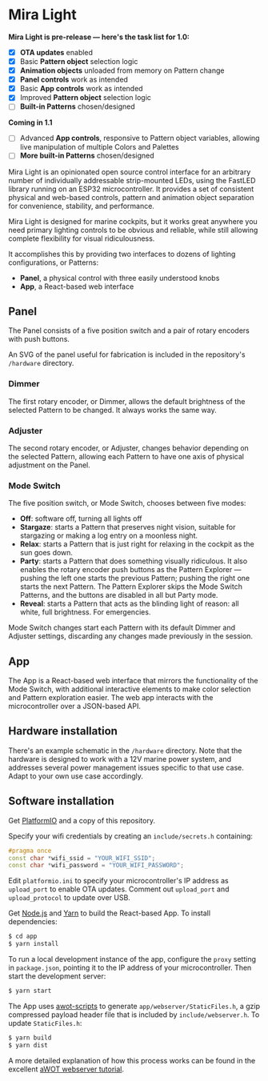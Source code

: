 # Mira Light

**Mira Light is pre-release — here's the task list for 1.0:**

- [x] **OTA updates** enabled
- [x] Basic **Pattern object** selection logic
- [x] **Animation objects** unloaded from memory on Pattern change
- [x] **Panel controls** work as intended
- [x] Basic **App controls** work as intended
- [x] Improved **Pattern object** selection logic
- [ ] **Built-in Patterns** chosen/designed

**Coming in 1.1**

- [ ] Advanced **App controls**, responsive to Pattern object variables, allowing live manipulation of multiple Colors and Palettes
- [ ] **More built-in Patterns** chosen/designed

Mira Light is an opinionated open source control interface for an arbitrary number of individually addressable strip-mounted LEDs, using the FastLED library running on an ESP32 microcontroller. It provides a set of consistent physical and web-based controls, pattern and animation object separation for convenience, stability, and performance.

Mira Light is designed for marine cockpits, but it works great anywhere you need primary lighting controls to be obvious and reliable, while still allowing complete flexibility for visual ridiculousness.

It accomplishes this by providing two interfaces to dozens of lighting configurations, or Patterns:

- **Panel**, a physical control with three easily understood knobs
- **App**, a React-based web interface

## Panel

The Panel consists of a five position switch and a pair of rotary encoders with push buttons.

An SVG of the panel useful for fabrication is included in the repository's `/hardware` directory.

### Dimmer

The first rotary encoder, or Dimmer, allows the default brightness of the selected Pattern to be changed. It always works the same way.

### Adjuster

The second rotary encoder, or Adjuster, changes behavior depending on the selected Pattern, allowing each Pattern to have one axis of physical adjustment on the Panel.

### Mode Switch

The five position switch, or Mode Switch, chooses between five modes:

- **Off**: software off, turning all lights off
- **Stargaze**: starts a Pattern that preserves night vision, suitable for stargazing or making a log entry on a moonless night.
- **Relax**: starts a Pattern that is just right for relaxing in the cockpit as the sun goes down.
- **Party**: starts a Pattern that does something visually ridiculous. It also enables the rotary encoder push buttons as the Pattern Explorer — pushing the left one starts the previous Pattern; pushing the right one starts the next Pattern. The Pattern Explorer skips the Mode Switch Patterns, and the buttons are disabled in all but Party mode.
- **Reveal**: starts a Pattern that acts as the blinding light of reason: all white, full brightness. For emergencies.

Mode Switch changes start each Pattern with its default Dimmer and Adjuster settings, discarding any changes made previously in the session.

## App

The App is a React-based web interface that mirrors the functionality of the Mode Switch, with additional interactive elements to make color selection and Pattern exploration easier. The web app interacts with the microcontroller over a JSON-based API.

## Hardware installation

There's an example schematic in the `/hardware` directory. Note that the hardware is designed to work with a 12V marine power system, and addresses several power management issues specific to that use case. Adapt to your own use case accordingly.

## Software installation

Get [PlatformIO](https://platformio.org/) and a copy of this repository.

Specify your wifi credentials by creating an `include/secrets.h` containing:

```cpp
#pragma once
const char *wifi_ssid = "YOUR_WIFI_SSID";
const char *wifi_password = "YOUR_WIFI_PASSWORD";
```

Edit `platformio.ini` to specify your microcontroller's IP address as `upload_port` to enable OTA updates. Comment out `upload_port` and `upload_protocol` to update over USB.

Get [Node.js](https://nodejs.org/) and [Yarn](https://yarnpkg.com/) to build the React-based App. To install dependencies:

```sh
$ cd app
$ yarn install
```

To run a local development instance of the app, configure the `proxy` setting in `package.json`, pointing it to the IP address of your microcontroller. Then start the development server:

```sh
$ yarn start
```

The App uses [awot-scripts](https://github.com/lasselukkari/awot-scripts) to generate `app/webserver/StaticFiles.h`, a gzip compressed payload header file that is included by `include/webserver.h`. To update `StaticFiles.h`:

```sh
$ yarn build
$ yarn dist
```

A more detailed explanation of how this process works can be found in the excellent [aWOT webserver tutorial](https://github.com/lasselukkari/aWOT).
